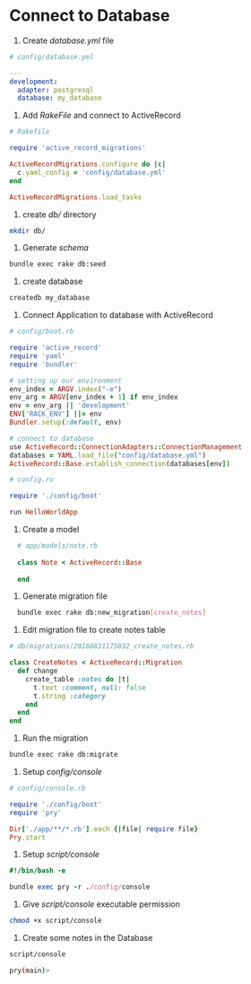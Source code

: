 # Connect to Database

1. Create _database.yml_ file
  ```yml
  # config/database.yml

  ---
  development:
    adapter: postgresql
    database: my_database
  ```

1. Add _RakeFile_ and connect to ActiveRecord

  ```ruby
  # Rakefile

  require 'active_record_migrations'

  ActiveRecordMigrations.configure do |c|
    c.yaml_config = 'config/database.yml'
  end

  ActiveRecordMigrations.load_tasks
  ```

1. create _db/_ directory
  ```bash
  mkdir db/
  ```
1. Generate _schema_
  ```bash
  bundle exec rake db:seed
  ```

1. create database
  ```bash
  createdb my_database
  ```

1. Connect Application to database with ActiveRecord

  ```ruby
  # config/boot.rb

  require 'active_record'
  require 'yaml'
  require 'bundler'

  # setting up our environment
  env_index = ARGV.index("-e")
  env_arg = ARGV[env_index + 1] if env_index
  env = env_arg || 'development'
  ENV['RACK_ENV'] ||= env
  Bundler.setup(:default, env)

  # connect to database
  use ActiveRecord::ConnectionAdapters::ConnectionManagement
  databases = YAML.load_file("config/database.yml")
  ActiveRecord::Base.establish_connection(databases[env])

  ```

  ```ruby
  # config.ru

  require './config/boot'

  run HelloWorldApp
  ```

1. Create a model

  ```ruby
    # app/models/note.rb
    
    class Note < ActiveRecord::Base
      
    end
  ```

1. Generate migration file
  ```bash
    bundle exec rake db:new_migration[create_notes]
  ```

1. Edit migration file to create notes table
  ```ruby
  # db/migrations/20160831175032_create_notes.rb

  class CreateNotes < ActiveRecord::Migration
    def change
      create_table :notes do |t|
        t.text :comment, null: false
        t.string :category
      end
    end
  end
  ```

1. Run the migration

  ```bash
  bundle exec rake db:migrate
  ```

1. Setup _config/console_

  ```ruby
  # config/console.rb

  require './config/boot'
  require 'pry'

  Dir['./app/**/*.rb'].each {|file| require file}
  Pry.start
  ```

1. Setup _script/console_

  ```ruby
  #!/bin/bash -e

  bundle exec pry -r ./config/console
  ```

1. Give _script/console_ executable permission

  ```bash
  chmod +x script/console
  ```

1. Create some notes in the Database

  ```bash
  script/console

  pry(main)>

